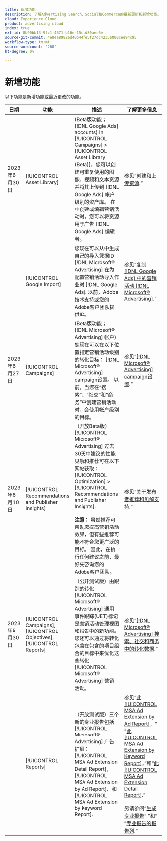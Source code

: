 ```yaml
---
title: 新增功能
description: 了解Advertising Search、Social和Commerce的最新更新和新增功能。
cloud: Experience Cloud
product: advertising cloud
index: true
exl-id: 8b90bb13-9fc1-4671-b16e-15c1d80aec6e
source-git-commit: 4e8ea89826d40b44fe5f27dc4235b000cee94c95
workflow-type: tm+mt
source-wordcount: '268'
ht-degree: 0%

---
```


# 新增功能

以下功能是新增功能或最近更改的功能。

| 日期 | 功能 | 描述 | 了解更多信息 |
| ---- | ------- | ----------- | -------------------- |
| 2023年6月30日 | [!UICONTROL Asset Library] | (Beta版功能； [!DNL Google Ads] accounts) In [!UICONTROL Campaigns] > [!UICONTROL Asset Library (Beta)]，您可以创建可重复使用的图像、视频和文本资源并将其上传到 [!DNL Google Ads] 帐户级别的资产库。 在中创建或编辑营销活动时，您可以将资源用于广告 [!DNL Google Ads] 编辑者。 | 参见“[创建和上传资源](/help/search-social-commerce/campaign-management/asset-library/asset-create.md).” |
| | [!UICONTROL Google Import] | 您现在可以从中生成自己的导入凭据ID [!DNL Microsoft® Advertising] 在为配置营销活动导入作业时 [!DNL Google Ads]. 以前，Adobe技术支持或您的Adobe客户团队提供ID。 | 参见“[复制 [!DNL Google Ads] 中的营销活动 [!DNL Microsoft® Advertising]](/help/search-social-commerce/tools/google-campaign-replication-in-microsoft.md).” |
| 2023年6月27日 | [!UICONTROL Campaigns] | (Beta版功能； [!DNL Microsoft® Advertising] 帐户)您现在可以在以下位置指定营销活动级别的转化目标： [!DNL Microsoft® Advertising] campaign设置。 以前，当您在“搜索”、“社交”和“商务”中创建营销活动时，会使用帐户级别的目标。 | 参见“[[!DNL Microsoft® Advertising] campaign设置](/help/search-social-commerce/campaign-management/campaigns/campaign-settings-microsoft.md).” |
| 2023年6月10日 | [!UICONTROL Recommendations and Publisher Insights] | （开放Beta版） [!UICONTROL Microsoft® Advertising] 过去30天中建议的性能见解和推荐可在以下网站获取： [!UICONTROL Optimization] > [!UICONTROL Recommendations and Publisher Insights].<br><br><b>注意：</b> 虽然推荐可帮助您提高营销活动效果，但有些推荐可能不符合您更广泛的目标。 因此，在执行任何建议之前，最好先咨询您的Adobe客户团队。 | 参见“[关于发布者推荐和见解支持](/help/search-social-commerce/recommendations/recommendation-support.md).” |
| 2023年5月30日 | [!UICONTROL Campaigns], [!UICONTROL Objectives], [!UICONTROL Reports] | （公开测试版）由跟踪的转化 [!UICONTROL Microsoft® Advertising] 通用事件跟踪(UET)标记是营销活动管理视图和报告中的新功能。 您还可以通过将转化包含在包含的项目组合的目标中来优化这些转化 [!UICONTROL Microsoft® Advertising] 营销活动。 | 参见“[[!DNL Microsoft® Advertising] 搜索、社交和商务中的转化数据](/help/search-social-commerce/campaign-management/introduction/microsoft-conversion-data.md).” |
|  | [!UICONTROL Reports] | （开放测试版）三个新的专业报告包括 [!UICONTROL Microsoft® Advertising] 广告扩展： [!UICONTROL MSA Ad Extension Detail Report]， [!UICONTROL MSA Ad Extension by Ad Report]、和 [!UICONTROL MSA Ad Extension by Keyword Report]. | 参见“[此 [!UICONTROL MSA Ad Extension by Ad Report]](/help/search-social-commerce/reports/management/specialty/msa-ad-extension-detail-report.md)，&quot; &quot;[此 [!UICONTROL MSA Ad Extension by Keyword Report]](/help/search-social-commerce/reports/management/specialty/msa-ad-extension-by-keyword-report.md)，”和“[此 [!UICONTROL MSA Ad Extension Detail Report]](/help/search-social-commerce/reports/management/specialty/msa-ad-extension-by-ad-report.md).”<br><br>另请参阅“[生成专业报告](/help/search-social-commerce/reports/management/specialty/specialty-report-generate.md)“ ”和“ ”[专业报告的报告列](/help/search-social-commerce/reports/management/specialty/specialty-report-columns.md).” |
